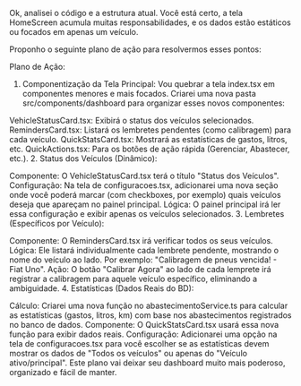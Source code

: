Ok, analisei o código e a estrutura atual. Você está certo, a tela HomeScreen acumula muitas responsabilidades, e os dados estão estáticos ou focados em apenas um veículo.

Proponho o seguinte plano de ação para resolvermos esses pontos:

Plano de Ação:
1. Componentização da Tela Principal: Vou quebrar a tela index.tsx em componentes menores e mais focados. Criarei uma nova pasta src/components/dashboard para organizar esses novos componentes:

VehicleStatusCard.tsx: Exibirá o status dos veículos selecionados.
RemindersCard.tsx: Listará os lembretes pendentes (como calibragem) para cada veículo.
QuickStatsCard.tsx: Mostrará as estatísticas de gastos, litros, etc.
QuickActions.tsx: Para os botões de ação rápida (Gerenciar, Abastecer, etc.).
2. Status dos Veículos (Dinâmico):

Componente: O VehicleStatusCard.tsx terá o título "Status dos Veículos".
Configuração: Na tela de configuracoes.tsx, adicionarei uma nova seção onde você poderá marcar (com checkboxes, por exemplo) quais veículos deseja que apareçam no painel principal.
Lógica: O painel principal irá ler essa configuração e exibir apenas os veículos selecionados.
3. Lembretes (Específicos por Veículo):

Componente: O RemindersCard.tsx irá verificar todos os seus veículos.
Lógica: Ele listará individualmente cada lembrete pendente, mostrando o nome do veículo ao lado. Por exemplo: "Calibragem de pneus vencida! - Fiat Uno".
Ação: O botão "Calibrar Agora" ao lado de cada lemprete irá registrar a calibragem para aquele veículo específico, eliminando a ambiguidade.
4. Estatísticas (Dados Reais do BD):

Cálculo: Criarei uma nova função no abastecimentoService.ts para calcular as estatísticas (gastos, litros, km) com base nos abastecimentos registrados no banco de dados.
Componente: O QuickStatsCard.tsx usará essa nova função para exibir dados reais.
Configuração: Adicionarei uma opção na tela de configuracoes.tsx para você escolher se as estatísticas devem mostrar os dados de "Todos os veículos" ou apenas do "Veículo ativo/principal".
Este plano vai deixar seu dashboard muito mais poderoso, organizado e fácil de manter.